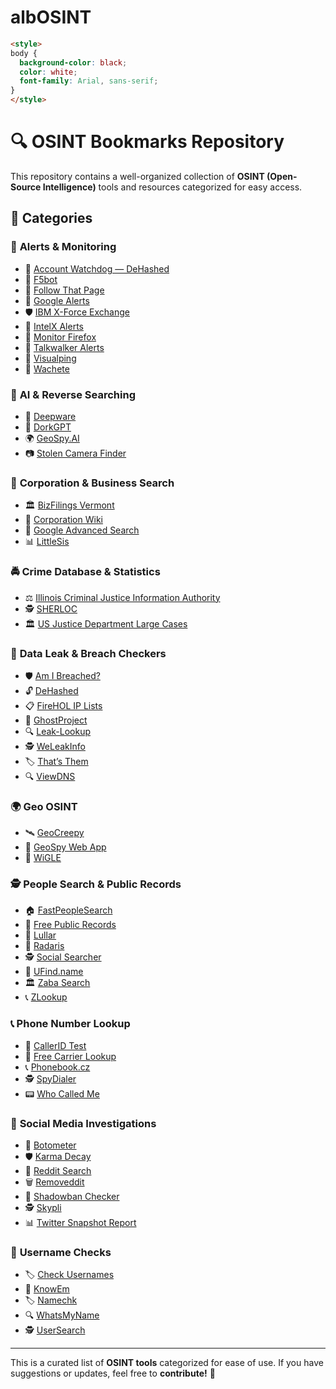 # albOSINT
```md
<style>
body {
  background-color: black;
  color: white;
  font-family: Arial, sans-serif;
}
</style>
```

# 🔍 **OSINT Bookmarks Repository**

This repository contains a well-organized collection of **OSINT (Open-Source Intelligence)** tools and resources categorized for easy access.

## 📂 **Categories**

### 📡 **Alerts & Monitoring**
- 🔔 [Account Watchdog — DeHashed](https://dehashed.com/monitor)
- 🔎 [F5bot](https://f5bot.com/)
- 📜 [Follow That Page](https://followthatpage.com/)
- 🔔 [Google Alerts](https://Alerts.google.com)
- 🛡️ [IBM X-Force Exchange](https://exchange.xforce.ibmcloud.com/settings/watchlist)
- 🚨 [IntelX Alerts](https://intelx.io/account?tab=alerts)
- 🦊 [Monitor Firefox](https://monitor.firefox.com/)
- 📢 [Talkwalker Alerts](https://alerts.talkwalker.com/alerts)
- 👀 [Visualping](https://visualping.io/)
- 📡 [Wachete](https://www.wachete.com/)

### 🤖 **AI & Reverse Searching**
- 🧠 [Deepware](https://scanner.deepware.ai/)
- 🤖 [DorkGPT](https://dorkgpt.com/)
- 🌍 [GeoSpy.AI](https://geospy.web.app/)
- 📷 [Stolen Camera Finder](https://www.stolencamerafinder.com/)

### 🏢 **Corporation & Business Search**
- 🏛️ [BizFilings Vermont](https://bizfilings.vermont.gov/online/DataBrokerInquire)
- 🏢 [Corporation Wiki](https://www.corporationwiki.com/)
- 🔎 [Google Advanced Search](https://www.google.nr/advanced_search?hl=en-NR&fg=1)
- 📊 [LittleSis](https://littlesis.org/)

### 🚔 **Crime Database & Statistics**
- ⚖️ [Illinois Criminal Justice Information Authority](https://icjia.illinois.gov/researchhub/)
- 🕵️ [SHERLOC](https://sherloc.unodc.org/cld/v3/sherloc/index.jspx?tmpl=cybrepo)
- 🏛️ [US Justice Department Large Cases](https://www.justice.gov/largecases)

### 🔐 **Data Leak & Breach Checkers**
- 🛡️ [Am I Breached?](https://amibreached.com/)
- 🔓 [DeHashed](https://www.dehashed.com)
- 📋 [FireHOL IP Lists](https://iplists.firehol.org/#)
- 👻 [GhostProject](https://ghostproject.fr/)
- 🔍 [Leak-Lookup](https://leak-lookup.com/databases)
- 🕵️ [WeLeakInfo](https://weleakinfo.to/)
- 🏷️ [That’s Them](https://thatsthem.com)
- 🔍 [ViewDNS](https://viewdns.info/)

### 🌍 **Geo OSINT**
- 🛰️ [GeoCreepy](https://www.geocreepy.com/)
- 📍 [GeoSpy Web App](https://geospy.web.app/)
- 📡 [WiGLE](https://wigle.net/)

### 🕵️ **People Search & Public Records**
- 🏠 [FastPeopleSearch](https://www.fastpeoplesearch.com/)
- 📜 [Free Public Records](https://publicrecords.searchsystems.net/)
- 🔎 [Lullar](https://lullar-com-3.appspot.com/en)
- 👤 [Radaris](https://radaris.com/)
- 🕵️ [Social Searcher](https://www.social-searcher.com/)
- 📖 [UFind.name](https://ufind.name/)
- 🏛️ [Zaba Search](https://zabasearch.com/)
- 📞 [ZLookup](https://www.zlookup.com/)

### 📞 **Phone Number Lookup**
- 📲 [CallerID Test](https://calleridtest.com/)
- 📡 [Free Carrier Lookup](https://freecarrierlookup.com/)
- 📞 [Phonebook.cz](https://phonebook.cz/)
- 🕵️ [SpyDialer](https://spydialer.com)
- 📟 [Who Called Me](https://www.whocalledme.com)

### 📱 **Social Media Investigations**
- 🤖 [Botometer](https://botometer.osome.iu.edu/)
- 🛡️ [Karma Decay](http://karmadecay.com/)
- 🔎 [Reddit Search](https://redditsearch.io/)
- 🗑️ [Removeddit](https://www.removeddit.com/)
- 🚨 [Shadowban Checker](https://shadowban.eu/)
- 🕵️ [Skypli](https://www.skypli.com/)
- 📊 [Twitter Snapshot Report](https://unionmetrics.com/free-tools/twitter-snapshot-report/)

### 🔎 **Username Checks**
- 🏷️ [Check Usernames](https://checkusernames.com/)
- 👤 [KnowEm](https://knowem.com/)
- 🏷️ [Namechk](https://namechk.com/)
- 🔍 [WhatsMyName](https://whatsmyname.app/)
- 🕵️ [UserSearch](https://usersearch.org/)

---

This is a curated list of **OSINT tools** categorized for ease of use. If you have suggestions or updates, feel free to **contribute!** 🚀
